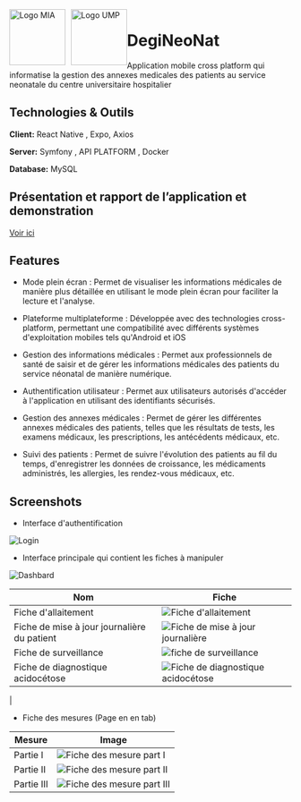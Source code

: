 <!-- # Projet CHU Neonatale mobile

Projet qui vise à informatiser la gestion des informations des patient dans des annexes medicales .

 -->

 <div>
  <img src="./assets/Readme/UMPO Logo.png" alt="Logo MIA" style="float: left; margin-right: 10px;" width="100px">

  <img src="./assets/Readme/MIA Logo.jpg" alt="Logo UMP" style="float: left;" width="100px">
</div>

# DegiNeoNat

Application mobile cross platform qui informatise la gestion des annexes medicales des patients au service neonatale du centre universitaire hospitalier

## Technologies & Outils

**Client:** React Native , Expo, Axios

**Server:** Symfony , API PLATFORM , Docker

**Database:** MySQL

## Présentation et rapport de l’application et demonstration

[ Voir ici ](https://drive.google.com/drive/u/0/folders/13ADhPBIzSwF41a5F7SMFwly-PgCNRyAb)

## Features

- Mode plein écran : Permet de visualiser les informations médicales de manière plus détaillée en utilisant le mode plein écran pour faciliter la lecture et l'analyse.

- Plateforme multiplateforme : Développée avec des technologies cross-platform, permettant une compatibilité avec différents systèmes d'exploitation mobiles tels qu'Android et iOS

- Gestion des informations médicales : Permet aux professionnels de santé de saisir et de gérer les informations médicales des patients du service néonatal de manière numérique.

- Authentification utilisateur : Permet aux utilisateurs autorisés d'accéder à l'application en utilisant des identifiants sécurisés.

- Gestion des annexes médicales : Permet de gérer les différentes annexes médicales des patients, telles que les résultats de tests, les examens médicaux, les prescriptions, les antécédents médicaux, etc.

- Suivi des patients : Permet de suivre l'évolution des patients au fil du temps, d'enregistrer les données de croissance, les médicaments administrés, les allergies, les rendez-vous médicaux, etc.

## Screenshots
- Interface d'authentification 

![Login](./assets/Readme/login.jpeg) 

- Interface principale qui contient les fiches à manipuler 

![Dashbard](./assets/Readme/Dashboard.jpeg)

| Nom | Fiche  |
|--------------------|---------------------------------|
| Fiche d'allaitement| ![Fiche d'allaitement](./assets/Readme/AllaitementScreen.png) |
| Fiche de mise à jour journalière du patient| ![Fiche de mise à jour journalière](./assets/Readme/Mise_à_jour_patient.png) |
| Fiche de surveillance| ![fiche de surveillance](./assets/Readme/watch.png) |
| Fiche de diagnostique acidocétose| ![Fiche de diagnostique acidocétose](./assets/Readme/dac.png)
 |




<!-- - Fiche de diagnostique acidocétose

![Fiche de diagnostique acidocétose](./assets/Readme/dac.png) -->


- Fiche des mesures (Page en en tab)

| Mesure             | Image                                                        |
| ------------------ | ------------------------------------------------------------ |
| Partie I           | ![Fiche des mesure part I](./assets/Readme/mesure1.png)      |
| Partie II          | ![Fiche des mesure part II](./assets/Readme/mesure2.png)     |
| Partie III         | ![Fiche des mesure part III](./assets/Readme/mesure3.png)    |

<!-- ## Installation

Install my-project with npm

<!-- ```bash
  npm install DegiNeoNat
  cd DegiNeoNat
``` -->





